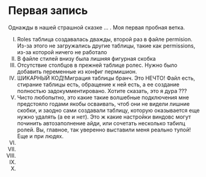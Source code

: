 <link rel="stylesheet" href="public/my/my.css">
<h1>Первая запись</h1>

Однажды в нашей страшной сказке ... . Моя первая пробная ветка. 

<ol type="I">
    <li>Roles таблица создавалась дважды, второй раз в файле permision. Из-за этого не загружались другие таблицы, такие как permissions, из-за которой ничего не работало</li>
    <li>В файле стилей внизу была лишняя фигурная скобка</li>
    <li>Отсутствие столбцов в прежней таблице ролес. Нужно было добавить переменные из конфиг пермишион.</li>
    <li><span class="span1">ШИКАРНЫЙ КОД!</span>Миграция таблицы бранч. Это НЕЧТО! Файл есть, стирание таблицы есть, обращение к ней есть, а ее создание полностью задокумментировано. <span class="span2">Хотите сказать, это я дура ???</span></li>
    <li class="span3">Чисто любопытно, это какие такие волшебные подключения мне предстояло годами якобы осваивать, чтоб они не видели лишние скобки, и заодно сами создавали таблицу, которую оказывается еще нужно удалять (а ее и нет). Это ж какие настройки виндовс могут починить автозаполнение айди, или сочетать несколько табилц ролей. <span class="span2">Вы, главное, так уверенно выставили меня реально тупой!</span> Еще и при людях.</li>
    <li></li>  
    <li></li>
    <li></li>
    <li></li>
    <li></li>        
</ol>